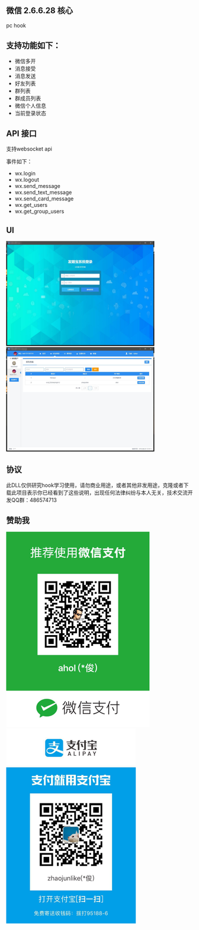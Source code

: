 ## 微信 2.6.6.28 核心

pc hook

## 支持功能如下：
-   微信多开
-   消息接受
-   消息发送
-   好友列表
-   群列表
-   群成员列表
-   微信个人信息
-   当前登录状态


## API 接口
支持websocket api

事件如下：
-   wx.login
-   wx.logout
-   wx.send_message
-   wx.send_text_message
-   wx.send_card_message
-   wx.get_users
-   wx.get_group_users



## UI
<img src="./screenshots/1.jpg" width="400px">

<img src="./screenshots/2.jpg" width="400px">

## 协议

此DLL仅供研究hook学习使用，请勿商业用途，或者其他非发用途，克隆或者下载此项目表示你已经看到了这些说明，出现任何法律纠纷与本人无关，技术交流开发QQ群：486574713


## 赞助我

<img src="./screenshots/wx.jpg" width="387px">

<img src="./screenshots/ali.jpg" width="350px">